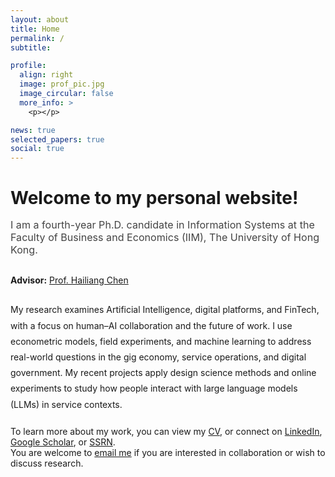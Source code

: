 ```yaml
---
layout: about
title: Home
permalink: /
subtitle:

profile:
  align: right
  image: prof_pic.jpg
  image_circular: false
  more_info: >
    <p></p>

news: true
selected_papers: true
social: true
---
```


<div style="max-width:820px; margin:auto; margin-top:20px;">

  <h1 style="font-weight:700; margin-bottom:14px;">Welcome to my personal website!</h1>
  
  <p style="font-size:1.15em; color:#444; margin-bottom:30px;">
    I am a fourth-year Ph.D. candidate in Information Systems at the Faculty of Business and Economics (IIM), The University of Hong Kong.
  </p>
  
  <div style="margin-bottom:26px;">
    <strong>Advisor:</strong> <a href="https://www.hkubs.hku.hk/people/hailiang-chen/" target="_blank">Prof. Hailiang Chen</a>
  </div>
  
  <p style="line-height:1.8;">
    My research examines Artificial Intelligence, digital platforms, and FinTech, with a focus on human–AI collaboration and the future of work. I use econometric models, field experiments, and machine learning to address real-world questions in the gig economy, service operations, and digital government. My recent projects apply design science methods and online experiments to study how people interact with large language models (LLMs) in service contexts.
  </p>

  <p style="margin-top:22px;">
    To learn more about my work, you can view my <a href="/cv/" target="_blank">CV</a>, or connect on <a href="https://www.linkedin.com/in/miao-y-86a492118/" target="_blank">LinkedIn</a>, <a href="https://scholar.google.com/citations?user=Psa2zHcAAAAJ" target="_blank">Google Scholar</a>, or <a href="https://papers.ssrn.com/sol3/cf_dev/AbsByAuth.cfm?per_id=4796013" target="_blank">SSRN</a>. 
    <br>
    You are welcome to <a href="mailto:miaoyu@connect.hku.hk">email me</a> if you are interested in collaboration or wish to discuss research.
  </p>
  
</div>
